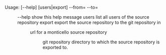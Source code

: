 Usage: [--help] [users|export] --from=<URL> --to=<DIR>
	--help    show this help message
	users     list all users of the source repository
	export    export the source repository to the git repository in <DIR>
	<URL>     url for a monticello source repository
	<DIR>     git repository directory to which the source repository is exported to.